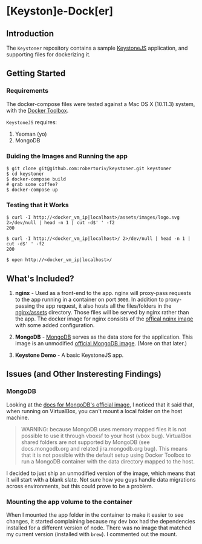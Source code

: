 [Keyston]e-Dock[er]
===================

## Introduction
The `Keystoner` repository contains a sample [KeystoneJS](http://keystonejs.com/) application, and supporting files for dockerizing it.

## Getting Started

### Requirements

The docker-compose files were tested against a Mac OS X (10.11.3) system, with the [Docker Toolbox](https://www.docker.com/products/docker-toolbox).

`KeystoneJS` requires: 
1. Yeoman (yo)
2. MongoDB

### Buiding the Images and Running the app

```
$ git clone git@github.com:robertoriv/keystoner.git keystoner
$ cd keystoner
$ docker-compose build
# grab some coffee?
$ docker-compose up
```

### Testing that it Works

```
$ curl -I http://<docker_vm_ip|localhost>/assets/images/logo.svg 2>/dev/null | head -n 1 | cut -d$' ' -f2
200

$ curl -I http://<docker_vm_ip|localhost>/ 2>/dev/null | head -n 1 | cut -d$' ' -f2 
200

$ open http://<docker_vm_ip|localhost>/
```

## What's Included?

1. **nginx** - Used as a front-end to the app. nginx will proxy-pass requests to the app running in a container on port `3000`. In addition to proxy-passing the app request, it also hosts all the files/folders in the [nginx/assets](nginx/assets) directory. Those files will be served by nginx rather than the app. The docker image for nginx consists of the [offical nginx image](https://hub.docker.com/_/nginx/) with some added configuration.

2. **MongoDB** - [MongoDB](https://www.mongodb.org/) serves as the data store for the application. This image is an unmodified [official MongoDB image](https://hub.docker.com/_/mongo/). (More on that later.)

3. **Keystone Demo** - A basic KeystoneJS app.

## Issues (and Other Insteresting Findings)

### MongoDB 

Looking at the [docs for MongoDB's official image](https://hub.docker.com/_/mongo/), I noticed that it said that, when running on VirtualBox, you can't mount a local folder on the host machine.

> WARNING: because MongoDB uses memory mapped files it is not possible to use it through vboxsf to your host (vbox bug). VirtualBox shared folders are not supported by MongoDB (see docs.mongodb.org and related jira.mongodb.org bug). This means that it is not possible with the default setup using Docker Toolbox to run a MongoDB container with the data directory mapped to the host.

I decided to just ship an unmodified version of the image, which means that it will start with a blank slate. Not sure how you guys handle data migrations across environments, but this could prove to be a problem.

### Mounting the app volume to the container

When I mounted the app folder in the container to make it easier to see changes, it started complaining because my dev box had the dependencies installed for a different version of node. There was no image that matched my current version (installed with `brew`). I commented out the mount.

